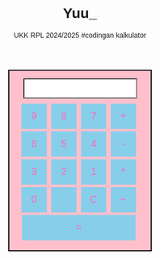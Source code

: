 # Yuu_
UKK RPL 2024/2025
#codingan kalkulator
<!DOCTYPE html>
<html>
  <head>
    <title>Kalkulator</title>
    <style type="text/css">
      body {
        font-family: Sans-Serif;
        text-align: center;
      }
      .calculator {
        width: 250px;
        padding: 15px;
        background-color: pink;
        border: 2px solid black;
        margin: 60px auto;
      }
      input {
        width: 90%;
        height: 40px;
        font-size: 20px;
        margin-bottom: 10px;
        border-width: 2px;
      }
      button {
        width: 50px;
        height: 50px;
        font-size: 20px;
        margin-bottom: 5px;
        margin-right: 5px;
        background-color: skyblue;
        color: hotpink;
        border: none;
        cursor: pointer;
      }
      button:hover {
        background-color: white;
      }
    </style>
  </head>
  <body>
    <div class="calculator">
      <input type="text" id="display" readonly>
      <br>
      <button onclick="angka('9')">9</button>
      <button onclick="angka('8')">8</button>
      <button onclick="angka('7')">7</button>
      <button onclick="angka('+')">+</button>
      <br>
      <button onclick="angka('6')">6</button>
      <button onclick="angka('5')">5</button>
      <button onclick="angka('4')">4</button>
      <button onclick="angka('-')">-</button>
      <br>
      <button onclick="angka('3')">3</button>
      <button onclick="angka('2')">2</button>
      <button onclick="angka('1')">1</button>
      <button onclick="angka('*')">*</button>
      <br>
      <button onclick="angka('0')">0</button>
      <button onclick="angka('.')">.</button>
      <button onclick="hapus()">C</button>
      <button onclick="angka('/')">÷</button>
      <br>
      <button onclick="hasil()" style="width: 90%">=</button>
    </div>
    <script type="text/javascript">
      function angka(value) {
        let display = document.getElementById('display');
        
        // Cegah duplikasi titik dalam angka
        if (value === '.' && display.value.includes('.')) {
          return;
        }
        
        display.value += value;
      }

      function hapus() {
        document.getElementById('display').value = '';
      }

      function hasil() {
        let display = document.getElementById('display');
        try {
          display.value = eval(display.value);
        } catch {
          display.value = 'Error';
        }
      }
    </script>
  </body>
</html>
